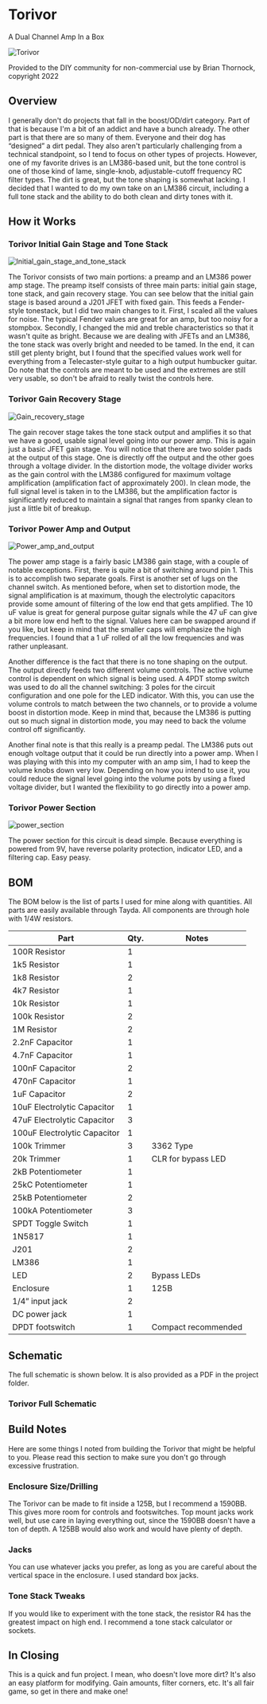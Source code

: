 # Torivor

A Dual Channel Amp In a Box

![Torivor](images/boxed_300x.jpg "Torivor (boxed)")

Provided to the DIY community for non-commercial use by Brian Thornock, copyright 2022

## Overview

<paragraph index="34" node_type="writer">I generally don't do projects that fall in the boost/OD/dirt category. Part of that is because I'm a bit of an addict and have a bunch already. The other part is that there are so many of them. Everyone and their dog has “designed” a dirt pedal. They also aren't particularly challenging from a technical standpoint, so I tend to focus on other types of projects. However, one of my favorite drives is an LM386-based unit, but the tone control is one of those kind of lame, single-knob, adjustable-cutoff frequency RC filter types. The dirt is great, but the tone shaping is somewhat lacking. I decided that I wanted to do my own take on an LM386 circuit, including a full tone stack and the ability to do both clean and dirty tones with it.</paragraph>

## How it Works

### Torivor Initial Gain Stage and Tone Stack

![Initial_gain_stage_and_tone_stack](images/initial_gain_stage_and_tone_stack.png "Initial gain stage and tone stack")

 <paragraph index="38" node_type="writer">The Torivor consists of two main portions: a preamp and an LM386 power amp stage. The preamp itself consists of three main parts: initial gain stage, tone stack, and gain recovery stage. You can see below that the initial gain stage is based around a J201 JFET with fixed gain. This feeds a Fender-style tonestack, but I did two main changes to it. First, I scaled all the values for noise. The typical Fender values are great for an amp, but too noisy for a stompbox. Secondly, I changed the mid and treble characteristics so that it wasn't quite as bright. Because we are dealing with JFETs and an LM386, the tone stack was overly bright and needed to be tamed. In the end, it can still get plenty bright, but I found that the specified values work well for everything from a Telecaster-style guitar to a high output humbucker guitar. Do note that the controls are meant to be used and the extremes are still very usable, so don't be afraid to really twist the controls here.</paragraph>

### Torivor Gain Recovery Stage

![Gain_recovery_stage](images/gain_recovery_stage.png "Gain recovery stage")

 <paragraph index="42" node_type="writer">The gain recover stage takes the tone stack output and amplifies it so that we have a good, usable signal level going into our power amp. This is again just a basic JFET gain stage. You will notice that there are two solder pads at the output of this stage. One is directly off the output and the other goes through a voltage divider. In the distortion mode, the voltage divider works as the gain control with the LM386 configured for maximum voltage amplification (amplification fact of approximately 200). In clean mode, the full signal level is taken in to the LM386, but the amplification factor is significantly reduced to maintain a signal that ranges from spanky clean to just a little bit of breakup.</paragraph>

### Torivor Power Amp and Output

![Power_amp_and_output](images/power_amp_and_output.png "Power amp and output")

 <paragraph index="48" node_type="writer">The power amp stage is a fairly basic LM386 gain stage, with a couple of notable exceptions. First, there is quite a bit of switching around pin 1. This is to accomplish two separate goals. First is another set of lugs on the channel switch. As mentioned before, when set to distortion mode, the signal amplification is at maximum, though the electrolytic capacitors provide some amount of filtering of the low end that gets amplified. The 10 uF value is great for general purpose guitar signals while the 47 uF can give a bit more low end heft to the signal. Values here can be swapped around if you like, but keep in mind that the smaller caps will emphasize the high frequencies. I found that a 1 uF rolled of all the low frequencies and was rather unpleasant.</paragraph>

 <paragraph index="50" node_type="writer">Another difference is the fact that there is no tone shaping on the output. The output directly feeds two different volume controls. The active volume control is dependent on which signal is being used. A 4PDT stomp switch was used to do all the channel switching: 3 poles for the circuit configuration and one pole for the LED indicator. With this, you can use the volume controls to match between the two channels, or to provide a volume boost in distortion mode. Keep in mind that, because the LM386 is putting out so much signal in distortion mode, you may need to back the volume control off significantly.</paragraph>

 <paragraph index="52" node_type="writer">Another final note is that this really is a preamp pedal. The LM386 puts out enough voltage output that it could be run directly into a power amp. When I was playing with this into my computer with an amp sim, I had to keep the volume knobs down very low. Depending on how you intend to use it, you could reduce the signal level going into the volume pots by using a fixed voltage divider, but I wanted the flexibility to go directly into a power amp.</paragraph>

### Torivor Power Section

![power_section](images/power_section.png "Power section")

 <paragraph index="56" node_type="writer">The power section for this circuit is dead simple. Because everything is powered from 9V, have reverse polarity protection, indicator LED, and a filtering cap. Easy peasy.</paragraph>

## BOM

<paragraph index="65" node_type="writer">The BOM below is the list of parts I used for mine along with quantities. All parts are easily available through Tayda. All components are through hole with 1/4W resistors.</paragraph>

| <paragraph index="70" node_type="writer" parent_index="68">Part</paragraph> | <paragraph index="73" node_type="writer" parent_index="68">Qty.</paragraph> | <paragraph index="76" node_type="writer" parent_index="68">Notes</paragraph> |
| --- | --- | --- |
| <paragraph index="79" node_type="writer" parent_index="68">100R Resistor</paragraph> | <paragraph index="82" node_type="writer" parent_index="68">1</paragraph> |
| <paragraph index="88" node_type="writer" parent_index="68">1k5 Resistor</paragraph> | <paragraph index="91" node_type="writer" parent_index="68">1</paragraph> |
| <paragraph index="97" node_type="writer" parent_index="68">1k8 Resistor</paragraph> | <paragraph index="100" node_type="writer" parent_index="68">2</paragraph> |
| <paragraph index="106" node_type="writer" parent_index="68">4k7 Resistor</paragraph> | <paragraph index="109" node_type="writer" parent_index="68">1</paragraph> |
| <paragraph index="115" node_type="writer" parent_index="68">10k Resistor</paragraph> | <paragraph index="118" node_type="writer" parent_index="68">1</paragraph> |
| <paragraph index="124" node_type="writer" parent_index="68">100k Resistor</paragraph> | <paragraph index="127" node_type="writer" parent_index="68">2</paragraph> |
| <paragraph index="133" node_type="writer" parent_index="68">1M Resistor</paragraph> | <paragraph index="136" node_type="writer" parent_index="68">2</paragraph> |
| <paragraph index="142" node_type="writer" parent_index="68">2.2nF Capacitor</paragraph> | <paragraph index="145" node_type="writer" parent_index="68">1</paragraph> |
| <paragraph index="151" node_type="writer" parent_index="68">4.7nF Capacitor</paragraph> | <paragraph index="154" node_type="writer" parent_index="68">1</paragraph> |
| <paragraph index="160" node_type="writer" parent_index="68">100nF Capacitor</paragraph> | <paragraph index="163" node_type="writer" parent_index="68">2</paragraph> |
| <paragraph index="169" node_type="writer" parent_index="68">470nF Capacitor</paragraph> | <paragraph index="172" node_type="writer" parent_index="68">1</paragraph> |
| <paragraph index="178" node_type="writer" parent_index="68">1uF Capacitor</paragraph> | <paragraph index="181" node_type="writer" parent_index="68">2</paragraph> |
| <paragraph index="187" node_type="writer" parent_index="68">10uF Electrolytic Capacitor</paragraph> | <paragraph index="190" node_type="writer" parent_index="68">1</paragraph> |
| <paragraph index="196" node_type="writer" parent_index="68">47uF Electrolytic Capacitor</paragraph> | <paragraph index="199" node_type="writer" parent_index="68">3</paragraph> |
| <paragraph index="205" node_type="writer" parent_index="68">100uF Electrolytic Capacitor</paragraph> | <paragraph index="208" node_type="writer" parent_index="68">1</paragraph> |
| <paragraph index="214" node_type="writer" parent_index="68">100k Trimmer</paragraph> | <paragraph index="217" node_type="writer" parent_index="68">3</paragraph> | <paragraph index="220" node_type="writer" parent_index="68">3362 Type</paragraph> |
| <paragraph index="223" node_type="writer" parent_index="68">20k Trimmer</paragraph> | <paragraph index="226" node_type="writer" parent_index="68">1</paragraph> | <paragraph index="229" node_type="writer" parent_index="68">CLR for bypass LED</paragraph> |
| <paragraph index="232" node_type="writer" parent_index="68">2kB Potentiometer</paragraph> | <paragraph index="235" node_type="writer" parent_index="68">1</paragraph> |
| <paragraph index="241" node_type="writer" parent_index="68">25kC Potentiometer</paragraph> | <paragraph index="244" node_type="writer" parent_index="68">1</paragraph> |
| <paragraph index="250" node_type="writer" parent_index="68">25kB Potentiometer</paragraph> | <paragraph index="253" node_type="writer" parent_index="68">2</paragraph> |
| <paragraph index="259" node_type="writer" parent_index="68">100kA Potentiometer</paragraph>| <paragraph index="262" node_type="writer" parent_index="68">3</paragraph> |
| <paragraph index="268" node_type="writer" parent_index="68">SPDT Toggle Switch</paragraph> | <paragraph index="271" node_type="writer" parent_index="68">1</paragraph> |
| <paragraph index="277" node_type="writer" parent_index="68">1N5817</paragraph> | <paragraph index="280" node_type="writer" parent_index="68">1</paragraph> |
| <paragraph index="286" node_type="writer" parent_index="68">J201</paragraph> | <paragraph index="289" node_type="writer" parent_index="68">2</paragraph> |
| <paragraph index="295" node_type="writer" parent_index="68">LM386</paragraph> | <paragraph index="298" node_type="writer" parent_index="68">1</paragraph> |
| <paragraph index="304" node_type="writer" parent_index="68">LED</paragraph> | <paragraph index="307" node_type="writer" parent_index="68">2</paragraph> | Bypass LEDs |
| <paragraph index="313" node_type="writer" parent_index="68">Enclosure</paragraph>| <paragraph index="316" node_type="writer" parent_index="68">1</paragraph>| <paragraph index="319" node_type="writer" parent_index="68">125B</paragraph>|
| <paragraph index="322" node_type="writer" parent_index="68">1/4” input jack</paragraph>| <paragraph index="325" node_type="writer" parent_index="68">2</paragraph>|
| <paragraph index="331" node_type="writer" parent_index="68">DC power jack</paragraph>|<paragraph index="334" node_type="writer" parent_index="68">1</paragraph>|
| <paragraph index="340" node_type="writer" parent_index="68">DPDT footswitch</paragraph>| <paragraph index="343" node_type="writer" parent_index="68">1</paragraph>| <paragraph index="346" node_type="writer" parent_index="68">Compact recommended</paragraph>|

## Schematic

 <paragraph index="352" node_type="writer">The full schematic is shown below. It is also provided as a PDF in the project folder.</paragraph>

### Torivor Full Schematic

## Build Notes

<paragraph index="356" node_type="writer">Here are some things I noted from building the Torivor that might be helpful to you. Please read this section to make sure you don't go through excessive frustration.</paragraph>

### Enclosure Size/Drilling

 <paragraph index="360" node_type="writer">The Torivor can be made to fit inside a 125B, but I recommend a 1590BB. This gives more room for controls and footswitches. Top mount jacks work well, but use care in laying everything out, since the 1590BB doesn't have a ton of depth. A 125BB would also work and would have plenty of depth.</paragraph>

### Jacks

 <paragraph index="364" node_type="writer">You can use whatever jacks you prefer, as long as you are careful about the vertical space in the enclosure. I used standard box jacks.</paragraph>

### Tone Stack Tweaks

 <paragraph index="368" node_type="writer">If you would like to experiment with the tone stack, the resistor R4 has the greatest impact on high end. I recommend a tone stack calculator or sockets.</paragraph>

## In Closing
 <paragraph index="373" node_type="writer">This is a quick and fun project. I mean, who doesn't love more dirt? It's also an easy platform for modifying. Gain amounts, filter corners, etc. It's all fair game, so get in there and make one!</paragraph>
